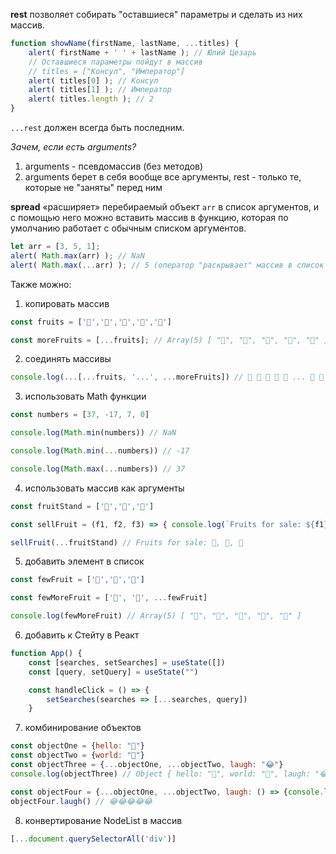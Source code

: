 **rest** позволяет собирать "оставшиеся" параметры и сделать из них массив.

```js
function showName(firstName, lastName, ...titles) { 
	alert( firstName + ' ' + lastName ); // Юлий Цезарь 
	// Оставшиеся параметры пойдут в массив 
	// titles = ["Консул", "Император"] 
	alert( titles[0] ); // Консул 
	alert( titles[1] ); // Император 
	alert( titles.length ); // 2 
}
```
 
`...rest` должен всегда быть последним.

*Зачем, если есть arguments?*
1) arguments - псевдомассив (без методов)
2) arguments берет в себя вообще все аргументы, rest - только те, которые не "заняты" перед ним



 **spread** «расширяет» перебираемый объект `arr` в список аргументов, и с помощью него можно вставить массив в функцию, которая по умолчанию работает с обычным списком аргументов.
 
 ```js
let arr = [3, 5, 1]; 
alert( Math.max(arr) ); // NaN
alert( Math.max(...arr) ); // 5 (оператор "раскрывает" массив в список аргументов)
```

Также можно:
1) копировать массив

```js
const fruits = ['🍏','🍊','🍌','🍉','🍍']

const moreFruits = [...fruits]; // Array(5) [ "🍏", "🍊", "🍌", "🍉", "🍍" ]
```

2) соединять массивы 

```js
console.log(...[...fruits, '...', ...moreFruits]) // 🍑 🍊 🍌 🍉 🍍 ... 🍏 🍊 🍌 🍉 🍍
```

3) использовать Math функции

```js
const numbers = [37, -17, 7, 0]

console.log(Math.min(numbers)) // NaN

console.log(Math.min(...numbers)) // -17

console.log(Math.max(...numbers)) // 37
```

4) использовать массив как аргументы

```js
const fruitStand = ['🍏','🍊','🍌']

const sellFruit = (f1, f2, f3) => { console.log(`Fruits for sale: ${f1}, ${f2}, ${f3}`) }

sellFruit(...fruitStand) // Fruits for sale: 🍏, 🍊, 🍌
```

5) добавить элемент в список

```js
const fewFruit = ['🍏','🍊','🍌']

const fewMoreFruit = ['🍉', '🍍', ...fewFruit]

console.log(fewMoreFruit) // Array(5) [ "🍉", "🍍", "🍏", "🍊", "🍌" ]
```

6) добавить к Стейту в Реакт

```js
function App() {
	const [searches, setSearches] = useState([])
	const [query, setQuery] = useState("")

	const handleClick = () => {
		setSearches(searches => [...searches, query])
	}
```

7) комбинирование объектов

```js
const objectOne = {hello: "🤪"}
const objectTwo = {world: "🐻"}
const objectThree = {...objectOne, ...objectTwo, laugh: "😂"}
console.log(objectThree) // Object { hello: "🤪", world: "🐻", laugh: "😂" }

const objectFour = {...objectOne, ...objectTwo, laugh: () => {console.log("😂".repeat(5))}}
objectFour.laugh() // 😂😂😂😂😂
```

8) конвертирование NodeList в массив

```js
[...document.querySelectorAll('div')]
```